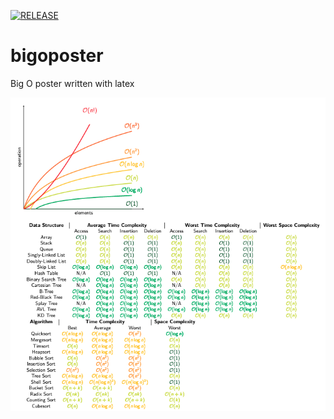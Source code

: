 [![RELEASE](https://github.com/SlashGordon/bigoposter/actions/workflows/release.yaml/badge.svg)](https://github.com/SlashGordon/bigoposter/actions/workflows/release.yaml)
# bigoposter
Big O poster written with latex

![alt text](bigo.png "Big O cheat sheet in latex")
